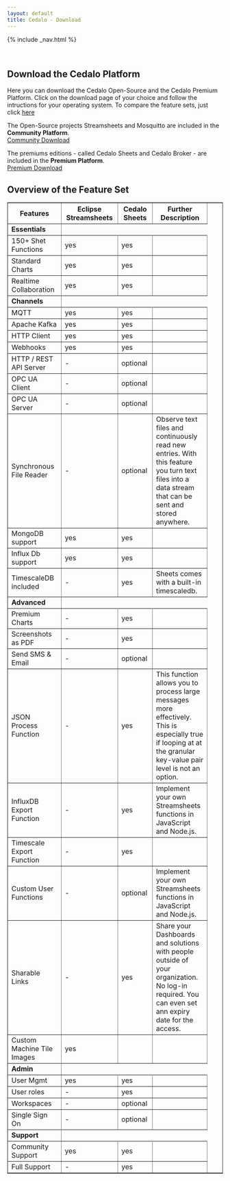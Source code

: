 ```yaml
---
layout: default
title: Cedalo - Download
---
```


<section id="banner" class="downloadpage" role="banner">
<!-- leave unchanged from here  --> 
    {% include _nav.html %}      
    <div class="container">
        <div class="row flex-start" class="align-items: flex-start;">
            <div class="col-md-12 col-sm-12">
                <div class="downloadpage-spacer">
                    <p>&nbsp;</p>
                </div>
            </div>
<!-- until here for nav menus to work smoothly  -->
            <div class="downloadpage-box text-center">
                <div class="col-md-12 col-sm-12">
                    <h1 class="section-header">Download the Cedalo Platform</h1>
                    <p>Here you can download the Cedalo Open-Source and the Cedalo Premium Platform. Click on the download page of your choice and follow the intructions for your operating system. To compare the feature sets, just click <a href="#feature-set">here</a></p>
                </div>
                <div class="col-md-6 col-sm-6 downloadpage-intro">
                    <p>The Open-Source projects Streamsheets and Mosquitto are included in the <b>Community Platform</b>.<br />
                    <a href="https://docs.cedalo.com/installation/community-edition.html" target="_blank" class="btn btn-large">Community Download</a></p>
                </div>
                <div class="col-md-6 col-sm-6 downloadpage-intro">
                    <p>The premiums editions - called Cedalo Sheets and Cedalo Broker - are included in the <b>Premium Platform</b>.<br />
                    <a href="https://docs.cedalo.com/installation/premium-edition.html" target="_blank" class="btn btn-large">Premium Download</a></p>
                </div> 
            </div>
        </div>
    </div>
</section><!-- banner -->

<section id="feature-set" class="products section">
    <div class="container">
        <div class="row no-gutter">
            <div class="col-lg-8 col-md-10 col-sm-12 col-xs-12 col-lg-offset-2 col-md-offset-1">  
                <div class="products-box text-center">
                    <h1>Overview of the Feature Set</h1>
                    <table dir="ltr" border="1" cellspacing="0" cellpadding="0"><colgroup><col width="197" /><col width="199" /><col width="117" /><col width="207" /><col width="390" /></colgroup>
<tbody>
<tr>
<th><strong>Features</strong></th>
<th><strong>Eclipse Streamsheets</strong></th>
<th><strong>Cedalo Sheets</strong></th>
<th>
<div>
<div><strong>Further Description</strong></div>
</div>
</th>
</tr>
<tr>
</tr>
<tr>
<td><b>Essentials</b></td>


</tr>
<tr>
<td>150+ Shet Functions</td>
<td>yes</td>
<td>yes</td>
<td></td>
</tr>
<tr>
<td>Standard Charts</td>
<td>yes</td>
<td>yes</td>
<td></td>

</tr>
<tr>
<td>Realtime Collaboration</td>
<td>yes</td>
<td>yes</td>
<td></td>
</tr>
<tr>
</tr>
<tr>
<td><b>Channels</b></td>

</tr>
<tr>
<td>MQTT</td>
<td>yes</td>
<td>yes</td>
<td></td>

</tr>
<tr>
<td>Apache Kafka</td>
<td>yes</td>
<td>yes</td>
<td></td>
</tr>
<tr>
<td>HTTP Client</td>
<td>yes</td>
<td>yes</td>
<td></td>
</tr>
<tr>
<td>Webhooks</td>
<td>yes</td>
<td>yes</td>
<td></td>
</tr>
<tr>
<td>HTTP / REST API Server</td>
<td>-</td>
<td>optional</td>
<td></td>
</tr>
<tr>
<td>OPC UA Client</td>
<td>-</td>
<td>optional</td>
<td></td>
</tr>
<tr>
<td>OPC UA Server</td>
<td>-</td>
<td>optional</td>
<td></td>
</tr>
<tr>
<td>Synchronous File Reader</td>
<td>-</td>
<td>optional</td>
<td>
<div>
<div>Observe text files and continuously read new entries. With this feature you turn text files into a data stream that can be sent and stored anywhere.</div>
</div>
</td>
</tr>
<tr>
<td>MongoDB support</td>
<td>yes</td>
<td>yes</td>
<td></td>
</tr>
<tr>
<td>Influx Db support</td>
<td>yes</td>
<td>yes</td>
<td></td>
</tr>
<tr>
<td>TimescaleDB included</td>
<td>-</td>
<td>yes</td>
<td>
<div>
<div>Sheets comes with a built-in timescaledb.</div>
</div>
</td>
</tr>
<tr>
</tr>
<tr>
<td><b>Advanced</b></td>

</tr>
<tr>
<td>Premium Charts</td>
<td>-</td>
<td>yes</td>
<td></td>
</tr>
<tr>
<td>Screenshots as PDF</td>
<td>-</td>
<td>yes</td>
<td></td>
</tr>
<tr>
<td>Send SMS &amp; Email</td>
<td>-</td>
<td>optional</td>
<td></td>
</tr>
<tr>
<td>JSON Process Function</td>
<td>-</td>
<td>yes</td>
<td>
<div>
<div>This function allows you to process large messages more effectively. This is especially true if looping at at the granular key-value pair level is not an option.</div>
</div>
</td>
</tr>
<tr>
<td>InfluxDB Export Function</td>
<td>-</td>
<td>yes</td>
<td>
<div>
<div>Implement your own Streamsheets functions in JavaScript and Node.js.</div>
</div>
</td>
</tr>
<tr>
<td>Timescale Export Function</td>
<td>-</td>
<td>yes</td>
<td></td>
</tr>
<tr>
<td>Custom User Functions</td>
<td>-</td>
<td>optional</td>
<td>
<div>
<div>Implement your own Streamsheets functions in JavaScript and Node.js.</div>
</div>
</td>
</tr>
<tr>
<td>Sharable Links</td>
<td>-</td>
<td>yes</td>
<td>
<div>
<div>Share your Dashboards and solutions with people outside of your organization. No log-in required. You can even set ann expiry date for the access.</div>
</div>
</td>
</tr>
<tr>
<td>Custom Machine Tile Images</td>
<td>yes</td>
<td></td>
<td></td>
</tr>
<tr>
</tr>
<tr>
<td><b>Admin</b></td>

</tr>
<tr>
<td>User Mgmt</td>
<td>yes</td>
<td>yes</td>
<td></td>
</tr>
<tr>
<td>User roles</td>
<td>-</td>
<td>yes</td>
<td></td>
</tr>
<tr>
<td>Workspaces</td>
<td>-</td>
<td>optional</td>
<td></td>
</tr>
<tr>
<td>Single Sign On</td>
<td>-</td>
<td>optional</td>
<td></td>
</tr>
<tr>
</tr>
<tr>
<td><b>Support</b></td>

</tr>
<tr>
<td>Community Support</td>
<td>yes</td>
<td>yes</td>
<td></td>
</tr>
<tr>
<td>Full Support</td>
<td>-</td>
<td>yes</td>
<td></td>
</tr>
<tr>
</tr>
</tbody>
</table>
                </div>
            </div>
        </div>
    </div>
</section>



